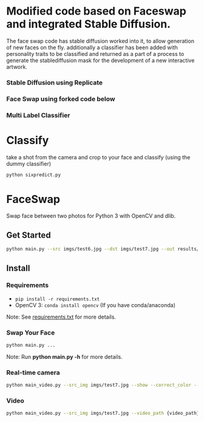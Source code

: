# Modified code based on Faceswap and integrated Stable Diffusion.
The face swap code has stable diffusion worked into it, to allow generation of new faces on the fly. additionally a classifier has been added with personality traits to be classified and returned as a part of a process to generate the stablediffusion mask for the development of a new interactive artwork.

### Stable Diffusion using Replicate
### Face Swap using forked code below
### Multi Label Classifier

# Classify
take a shot from the camera and crop to your face and classify (using the dummy classifier)
```sh
python sixpredict.py
```

# FaceSwap
Swap face between two photos for Python 3 with OpenCV and dlib.

## Get Started
```sh
python main.py --src imgs/test6.jpg --dst imgs/test7.jpg --out results/output6_7.jpg --correct_color --prompt 'image promt here'
```

## Install
### Requirements
* `pip install -r requirements.txt`
* OpenCV 3: `conda install opencv` (If you have conda/anaconda)

Note: See [requirements.txt](requirements.txt) for more details.

### Swap Your Face
```sh
python main.py ...
```
Note: Run **python main.py -h** for more details.


### Real-time camera
```sh
python main_video.py --src_img imgs/test7.jpg --show --correct_color --save_path {*.avi} --prompt 'image promt here'
```
### Video
```sh
python main_video.py --src_img imgs/test7.jpg --video_path {video_path} --show --correct_color --save_path {*.avi}
```
